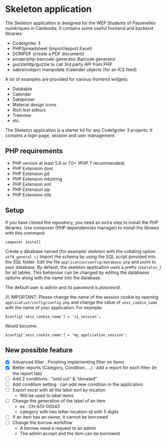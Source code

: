 # Skeleton application

The Skeleton application is designed for the WEP Students of Passerelles numériques in Cambodia.
It contains some useful frontend and backend libraries:

 * CodeIgniter 3
 * PHPSpreadsheet (import/export Excel)
 * DOMPDF (create a PDF document)
 * picqer/php-barcode-generator Barcode generator
 * guzzlehttp/guzzle to call 3rd party API from PHP
 * sabre/vobject manipulate iCalendar objects (for an ICS feed)

 A lot of examples are provided for various frontend widgets:

 * Datatable
 * Calendar
 * Datepicker
 * Material design icons
 * Rich text editors
 * Treeview
 * etc.

The Skeleton application is a starter kit for any CodeIgniter 3 projects.
It contains a login page, session and user management.

## PHP requirements

 * PHP version at least 5.6 or 7.0+ (PHP 7 recommended).
 * PHP Extension dom
 * PHP Extension gd
 * PHP Extension mbstring
 * PHP Extension xml
 * PHP Extension zip
 * PHP Extension zlib

## Setup

If you have cloned the repository, you need an extra step to install the PHP libraries.
Use composer (PHP dependencies manager) to install the libraies with this command:

    composer install

Create a database named (for example) skeleton with the collating option `utf8_general_ci`
Import the schema by using the SQL script provided into the SQL folder.
Edit the file `application/config/database.php` and point to your database.
By default, the skeleton application uses a prefix (`skeleton_`) for all tables.
This behaviour can be changed by editing the databases options along with the name into the database.

The default user is *admin* and its password is *password*.

/!\ IMPORTANT: Please change the name of the session cookie by opening `application/config/config.php` and change the value of  `sess_cookie_name` with the name of your application. For example:

    $config['sess_cookie_name'] = 'ci_session';

Would become:

    $config['sess_cookie_name'] = 'my_application_session';



## New possible feature ##

- [x] Advanced filter : Finishing implementing filter on items
- [x] Better reports (Category, Condition, ...) : add a report for each filter (in the report tab)
- [ ] Add 2 conditions : “sold out” & “donated”
- [ ] Add condition setting : can add new condition in the application
- [ ] Export excel with all the label sort by location
  -	Will be used to label items
- [ ] Change the generation of the label of an item
  -	ex : CH-A13-00043
  -	category with two letter-location-id with 5 digits
- [ ] If an item has an owner, it cannot be borrowed
- [ ] Change the borrow workflow
  - A borrow need a request to an admin
  -	The admin accept and the item can be borrowed

